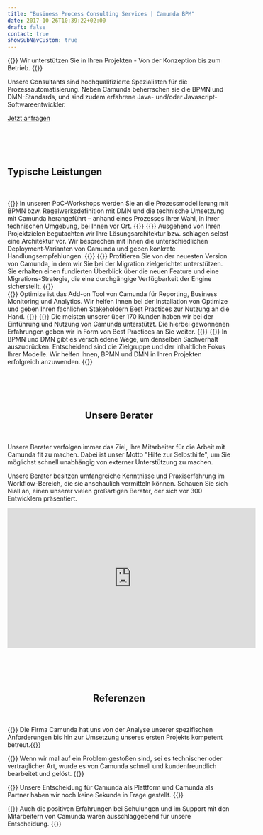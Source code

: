 ```yaml
---
title: "Business Process Consulting Services | Camunda BPM"
date: 2017-10-26T10:39:22+02:00
draft: false
contact: true
showSubNavCustom: true
---
```


{{<highlight-visual title="Camunda-Expertise auf Abruf" svg="/services/consulting.svg" svg_width="25%">}}
	Wir unterstützen Sie in Ihren Projekten - Von der Konzeption bis zum Betrieb.
{{</highlight-visual>}}


<p class="light lead text-center"> Unsere Consultants sind hochqualifizierte Spezialisten für die Prozessautomatisierung. Neben Camunda beherrschen sie die BPMN und DMN-Standards, und sind zudem erfahrene Java- und/oder Javascript-Softwareentwickler.</p>

<p class="text-center"><a class="btn btn-primary" href="#contact">Jetzt anfragen</a></p>
<h2 class="light lead text-center" style="margin-top: 100px; margin-bottom: 50px">Typische Leistungen</h2>

<div class="row">
	{{<panel-item title="Proof of Concept" img="svg/services/products/poc-workshop.svg">}}
	In unseren PoC-Workshops werden Sie an die Prozessmodellierung mit BPMN bzw. Regelwerksdefinition mit DMN und die technische Umsetzung mit Camunda herangeführt – anhand eines Prozesses Ihrer Wahl, in Ihrer technischen Umgebung, bei Ihnen vor Ort.
	{{</panel-item>}}
	{{<panel-item title="Architektur-Review" img="svg/services/products/review-optimization.svg">}}
	Ausgehend von Ihren Projektzielen begutachten wir Ihre Lösungsarchitektur bzw. schlagen selbst eine Architektur vor. Wir besprechen mit Ihnen die unterschiedlichen Deployment-Varianten von Camunda und geben konkrete Handlungsempfehlungen.
	{{</panel-item>}}
	{{<panel-item title="Camunda Upgrade" img="svg/services/products/upgrade.svg">}}
	Profitieren Sie von der neuesten Version von Camunda, in dem wir Sie bei der Migration zielgerichtet unterstützen. Sie erhalten einen fundierten Überblick über die neuen Feature und eine Migrations-Strategie, die eine durchgängige Verfügbarkeit der Engine sicherstellt.
	{{</panel-item>}}

</div><div class="row">
	{{<panel-item title="Optimize Workshop" img="svg/services/products/optimize-workshop.svg">}}
	Optimize ist das Add-on Tool von Camunda für Reporting, Business Monitoring und Analytics. Wir helfen Ihnen bei der Installation von Optimize und geben Ihren fachlichen Stakeholdern Best Practices zur Nutzung an die Hand.
	{{</panel-item>}}
	{{<panel-item title="Best Practices Workshop" img="svg/services/products/best-practices-workshop.svg">}}
	Die meisten unserer über 170 Kunden haben wir bei der Einführung und Nutzung von Camunda unterstützt. Die hierbei gewonnenen Erfahrungen geben wir in Form von Best Practices an Sie weiter.
	{{</panel-item>}}
	{{<panel-item title="Modellierungs-Workshops" img="svg/services/products/modeling-workshops.svg">}}
	In BPMN und DMN gibt es verschiedene Wege, um denselben Sachverhalt auszudrücken. Entscheidend sind die Zielgruppe und der inhaltliche Fokus Ihrer Modelle. Wir helfen Ihnen, BPMN und DMN in Ihren Projekten erfolgreich anzuwenden.
	{{</panel-item>}}
</div>
<center><h2 class="light lead" style="margin-top: 100px; margin-bottom: 50px">Unsere Berater</h2></center>
<div class="row">
	<div class="col-md-6">
		<p>Unsere Berater verfolgen immer das Ziel, Ihre Mitarbeiter für die Arbeit mit Camunda fit zu machen. Dabei ist unser Motto "Hilfe zur Selbsthilfe", um Sie möglichst schnell unabhängig von externer Unterstützung zu machen.</p>
		<p>Unsere Berater besitzen umfangreiche Kenntnisse und Praxiserfahrung im Workflow-Bereich, die sie anschaulich vermitteln können. Schauen Sie sich Niall an, einen unserer vielen großartigen Berater, der sich vor 300 Entwicklern präsentiert.
		</p>
	</div>
	<div class="col-md-6">
		<embed src="https://www.youtube.com/embed/nJOrMOXv5_M?rel=0" width="560" height="315" scale="aspect" controller="true">
	</div>
</div>

<center><h2 class="light lead" style="margin-top: 100px; margin-bottom: 50px">Referenzen</h2></center>

{{<quote name="" company="Helvetia Versicherungen" >}}
Die Firma Camunda hat uns von der Analyse unserer spezifischen Anforderungen bis hin zur Umsetzung unseres ersten Projekts kompetent betreut.{{</quote>}}


{{<quote name="" company="DWP Bank" >}}
Wenn wir mal auf ein Problem gestoßen sind, sei es technischer oder vertraglicher Art, wurde es von Camunda schnell und kundenfreundlich bearbeitet und gelöst. {{</quote>}}

{{<quote name="" company="Allianz Indonesia" >}}
Unsere Entscheidung für Camunda als Plattform und Camunda als Partner haben wir noch keine Sekunde in Frage gestellt.
{{</quote>}}

{{<quote name="" company="Sparda Bank Hamburg" >}}
 Auch die positiven Erfahrungen bei Schulungen und im Support mit den Mitarbeitern von Camunda waren ausschlaggebend für unsere Entscheidung.
{{</quote>}}
